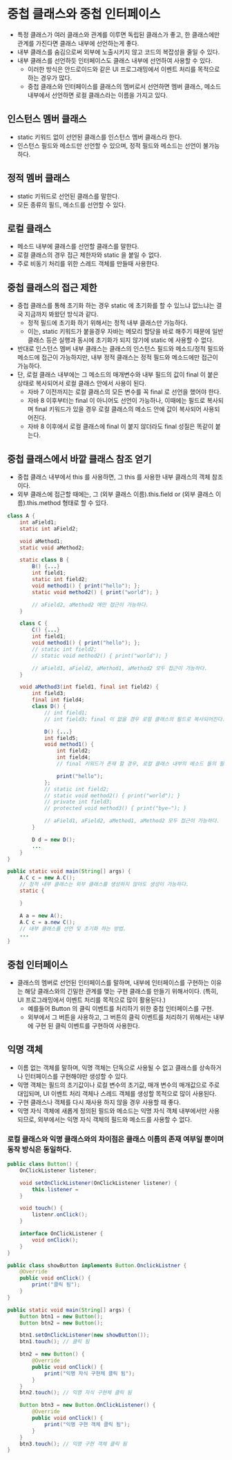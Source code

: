 # 중첩 클래스와 중첩 인터페이스

- 특정 클래스가 여러 클래스와 관계를 이루면 독립된 클래스가 좋고, 한 클래스에만 관계를 가진다면 클래스 내부에 선언하는게 좋다.
- 내부 클래스를 숨김으로써 외부에 노출시키지 않고 코드의 복잡성을 줄일 수 있다.
- 내부 클래스를 선언하듯 인터페이스도 클래스 내부에 선언하여 사용할 수 있다.
  - 이러한 방식은 안드로이드와 같은 UI 프로그래밍에서 이벤트 처리를 목적으로 하는 경우가 많다.
  - 중첩 클래스와 인터페이스를 클래스의 멤버로서 선언하면 멤버 클래스, 메소드 내부에서 선언하면 로컬 클래스라는 이름을 가지고 있다.

## 인스턴스 멤버 클래스

- static 키워드 없이 선언된 클래스를 인스턴스 멤버 클래스라 한다.
- 인스턴스 필드와 메소드만 선언할 수 있으며, 정적 필드와 메소드는 선언이 불가능하다.

## 정적 멤버 클래스

- static 키워드로 선언된 클래스를 말한다.
- 모든 종류의 필드, 메소드를 선언할 수 있다.

## 로컬 클래스

- 메소드 내부에 클래스를 선언할 클래스를 말한다.
- 로컬 클래스의 경우 접근 제한자와 static 을 붙일 수 없다.
- 주로 비동기 처리를 위한 스레드 객체를 만들때 사용한다.

## 중첩 클래스의 접근 제한

- 중첩 클래스를 통해 초기화 하는 경우 static 에 초기화를 할 수 있느냐 없느냐는 결국 지금까지 봐왔던 방식과 같다.
  - 정적 필드에 초기화 하기 위해서는 정적 내부 클래스만 가능하다.
  - 이는, static 키워드가 붙을경우 자바는 메모리 할당을 바로 해주기 때문에 일반 클래스 등은 실행과 동시에 초기화가 되지 않기에 static 에 사용할 수 없다.
- 반대로 인스턴스 멤버 내부 클래스는 클래스의 인스턴스 필드와 메소드/정적 필드와 메소드에 접근이 가능하지만, 내부 정적 클래스는 정적 필드와 메소드에만 접근이 가능하다.
- 단, 로컬 클래스 내부에는 그 메소드의 매개변수와 내부 필드의 값이 final 이 붙은 상태로 복사되어서 로컬 클래스 안에서 사용이 된다.
  - 자바 7 이전까지는 로컬 클래스의 모든 변수를 꼭 final 로 선언을 했어야 한다.
  - 자바 8 이후부터는 final 이 아니어도 선언이 가능하나, 이때에는 필드로 복사되며 final 키워드가 있을 경우 로컬 클래스의 메소드 안에 값이 복사되어 사용되어진다.
  - 자바 8 이후에서 로컬 클래스에 final 이 붙지 않더라도 final 성질은 똑같이 붙는다.

## 중첩 클래스에서 바깥 클래스 참조 얻기

- 중첩 클래스 내부에서 this 를 사용하면, 그 this 를 사용한 내부 클래스의 객체 참조이다.
- 외부 클래스에 접근할 때에는, 그 (외부 클래스 이름).this.field or (외부 클래스 이름).this.method 형태로 할 수 있다.

```JAVA
class A {
    int aField1;
    static int aField2;

    void aMethod1;
    static void aMethod2;

    static class B {
        B() {...}
        int field1;
        static int field2;
        void method1() { print("hello"); };
        static void method2() { print("world"); }

        // aField2, aMethod2 에만 접근이 가능하다.
    }

    class C {
        C() {...}
        int field1;
        void method1() { print("hello"); };
        // static int field2;
        // static void method2() { print("world"); }

        // aField1, aField2, aMethod1, aMethod2 모두 접근이 가능하다.
    }

    void aMethod3(int field1, final int field2) {
        int field3;
        final int field4;
        class D() {
            // int field1;
            // int field3; final 이 없을 경우 로컬 클래스의 필드로 복사되어진다.

            D() {...}
            int field5;
            void method1() {
                int field2;
                int field4;
                // final 키워드가 존재 할 경우, 로컬 클래스 내부의 메소드 들의 필드로 복사되어 진다.

                print("hello");
            };
            // static int field2;
            // static void method2() { print("world"); }
            // private int field3;
            // protected void method3() { print("bye~"); }

            // aField1, aField2, aMethod1, aMethod2 모두 접근이 가능하다.
        }

        D d = new D();
        ...
    }
}

public static void main(String[] args) {
    A.C c = new A.C();
    // 정적 내부 클래스는 외부 클래스를 생성하지 않아도 생성이 가능하다.
    static {

    }

    A a = new A();
    A.C c = a.new C();
    // 내부 클래스를 선언 및 초기화 하는 방법.
    ...
}
```

## 중첩 인터페이스

- 클래스의 멤버로 선언된 인터페이스를 말하며, 내부에 인터페이스를 구현하는 이유는 해당 클래스와의 긴밀한 관계를 맺는 구현 클래스를 만들기 위해서이다. (특히, UI 프로그래밍에서 이벤트 처리를 목적으로 많이 활용된다.)
  - 예를들어 Button 의 클릭 이벤트를 처리하기 위한 중첩 인터페이스를 구현.
  - 외부에서 그 버튼을 사용하고, 그 버튼의 클릭 이벤트를 처리하기 위해서는 내부에 구현 된 클릭 이벤트를 구현하여 사용한다.

## 익명 객체

- 이름 없는 객체를 말하며, 익명 객체는 단독으로 사용될 수 없고 클래스를 상속하거나 인터페이스를 구현해야만 생성할 수 있다.
- 익명 객체는 필드의 초기값이나 로컬 변수의 초기값, 매개 변수의 매개값으로 주로 대입되며, UI 이벤트 처리 객체나 스레드 객체를 생성할 목적으로 많이 사용된다.
- 구현 클래스나 객체를 다시 재사용 하지 않을 경우 사용할 때 좋다.
- 익명 자식 객체에 새롭게 정의된 필드와 메소드는 익명 자식 객체 내부에서만 사용되므로, 외부에서는 익명 자식 객체의 필드와 메소드를 사용할 수 없다.

### 로컬 클래스와 익명 클래스와의 차이점은 클래스 이름의 존재 여부일 뿐이며 동작 방식은 동일하다.

```JAVA
public class Button() {
    OnClickListener listener;

    void setOnClickListener(OnClickListener listener) {
        this.listener =
    }

    void touch() {
        listenr.onClick();
    }

    interface OnClickListener {
        void onClick();
    }
}

public class showButton implements Button.OnclickListner {
    @Override
    public void onClick() {
        print("클릭 됨");
    }
}

public static void main(String[] args) {
    Button btn1 = new Button();
    Button btn2 = new Button();

    btn1.setOnClickListener(new showButton());
    btn1.touch(); // 클릭 됨

    btn2 = new Button() {
        @Override
        public void onClick() {
            print("익명 자식 구현체 클릭 됨");
        }
    }
    btn2.touch(); // 익명 자식 구현체 클릭 됨

    Button btn3 = new Button.OnClickListener() {
        @Override
        public void onClick() {
            print("익명 구현 객체 클릭 됨");
        }
    }
    btn3.touch(); // 익명 구현 객체 클릭 됨
}
```
